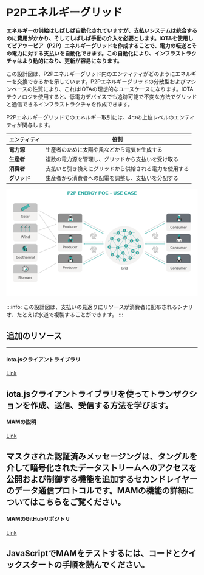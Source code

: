 # P2Pエネルギーグリッド
<!-- # Peer-to-peer energy grid -->

**エネルギーの供給はしばしば自動化されていますが、支払いシステムは統合するのに費用がかかり、そしてしばしば手動の介入を必要とします。IOTAを使用してピアツーピア（P2P）エネルギーグリッドを作成することで、電力の転送とその電力に対する支払いを自動化できます。この自動化により、インフラストラクチャはより動的になり、更新が容易になります。**
<!-- **Although the supply of energy is often automated, the payment system is expensive to integrate and often requires manual intervention. By creating a peer-to-peer (P2P) energy grid with IOTA, you can automate the transfer of power and the payment for that power. This automation makes your infrastructure more dynamic and easier to update.** -->

この設計図は、P2Pエネルギーグリッド内のエンティティがどのようにエネルギーを交換できるかを示しています。P2Pエネルギーグリッドの分散型およびマシンベースの性質により、これはIOTAの理想的なユースケースになります。IOTAテクノロジを使用すると、低電力デバイスでも追跡可能で不変な方法でグリッドと通信できるインフラストラクチャを作成できます。
<!-- This blueprint demonstrates how entities in a P2P energy grid can trade energy. The distributed and machine-based nature of the P2P energy grid make this an ideal use case for IOTA. Using IOTA technologies, you can create an infrastructure where even low-powered devices can communicate with the grid in a traceable and immutable way. -->

P2Pエネルギーグリッドでのエネルギー取引には、4つの上位レベルのエンティティが関与します。
<!-- Trading energy on a P2P energy grid involves four high-level entities: -->

| **エンティティ** | **役割** |
| ---------------- | -------- |
| **電力源** | 生産者のために太陽や風などから電気を生成する |
| **生産者** | 複数の電力源を管理し、グリッドから支払いを受け取る |
| **消費者** | 支払いと引き換えにグリッドから供給される電力を使用する |
| **グリッド** | 生産者から消費者への配電を調整し、支払いを分配する |

![P2P Energy PoC - Use Case Picture](../images/p2p_use_case.png)

:::info:
この設計図は、支払いの見返りにリソースが消費者に配布されるシナリオ、たとえば水道で複製することができます。
:::
<!-- :::info: -->
<!-- This blueprint can be replicated in any scenario where a resource is distributed to consumers in return for payment, for example water supply. -->
<!-- ::: -->

## 追加のリソース
<!-- ## Additional resources -->

---------------
#### iota.jsクライアントライブラリ ####
[Link](root://iota-js/0.1/introduction/overview.md)

iota.jsクライアントライブラリを使ってトランザクションを作成、送信、受信する方法を学びます。
---
#### MAMの説明 ####
[Link](https://blog.iota.org/introducing-masked-authenticated-messaging-e55c1822d50e)

マスクされた認証済みメッセージングは、タングルを介して暗号化されたデータストリームへのアクセスを公開および制御する機能を追加するセカンドレイヤーのデータ通信プロトコルです。MAMの機能の詳細についてはこちらをご覧ください。
---
#### MAMのGitHubリポジトリ ####
[Link](https://github.com/iotaledger/mam.client.js)

JavaScriptでMAMをテストするには、コードとクイックスタートの手順を読んでください。
---------------
